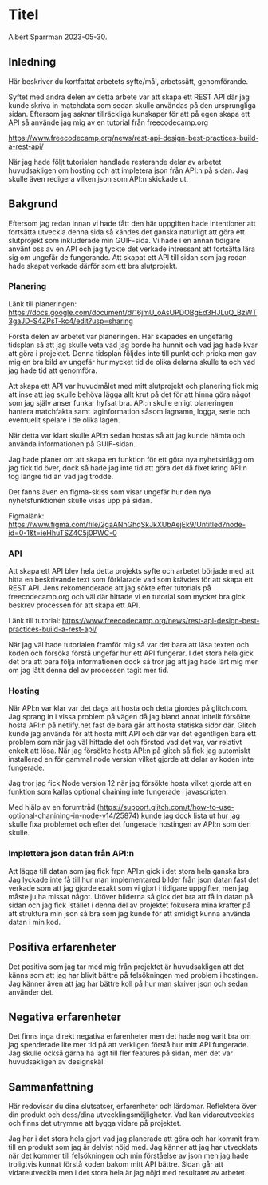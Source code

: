 # Titel

Albert Sparrman 2023-05-30.

## Inledning

Här beskriver du kortfattat arbetets syfte/mål, arbetssätt, genomförande.

Syftet med andra delen av detta arbete var att skapa ett REST API där jag kunde skriva in matchdata som sedan skulle användas på den ursprungliga sidan. Eftersom jag saknar tillräckliga kunskaper för att på egen skapa ett API så använde jag mig av en tutorial från freecodecamp.org 

https://www.freecodecamp.org/news/rest-api-design-best-practices-build-a-rest-api/

När jag hade följt tutorialen handlade resterande delar av arbetet huvudsakligen om hosting och att impletera json från API:n på sidan. Jag skulle även redigera vilken json som API:n skickade ut. 

## Bakgrund
Eftersom jag redan innan vi hade fått den här uppgiften hade intentioner att fortsätta utveckla denna sida så kändes det ganska naturligt att göra ett slutprojekt som inkluderade min GUIF-sida. Vi hade i en annan tidigare använt oss av en API och jag tyckte det verkade intressant att fortsätta lära sig om ungefär de fungerande. Att skapat ett API till sidan som jag redan hade skapat verkade därför som ett bra slutprojekt.

### Planering
Länk till planeringen: https://docs.google.com/document/d/16jmU_oAsUPDOBgEd3HJLuQ_BzWT3gaJD-S4ZPsT-kc4/edit?usp=sharing

Första delen av arbetet var planeringen. Här skapades en ungefärlig tidsplan så att jag skulle veta vad jag borde ha hunnit och vad jag hade kvar att göra i projektet. Denna tidsplan följdes inte till punkt och pricka men gav mig en bra bild av ungefär hur mycket tid de olika delarna skulle ta och vad jag hade tid att genomföra. 

Att skapa ett API var huvudmålet med mitt slutprojekt och planering fick mig att inse att jag skulle behöva lägga allt krut på det för att hinna göra något som jag själv anser funkar hyfsat bra. API:n skulle enligt planeringen hantera matchfakta samt laginformation såsom lagnamn, logga, serie och eventuellt spelare i de olika lagen. 

När detta var klart skulle API:n sedan hostas så att jag kunde hämta och använda informationen på GUIF-sidan. 

Jag hade planer om att skapa en funktion för ett göra nya nyhetsinlägg om jag fick tid över, dock så hade jag inte tid att göra det då fixet kring API:n tog längre tid än vad jag trodde. 

Det fanns även en figma-skiss som visar ungefär hur den nya nyhetsfunktionen skulle visas upp på sidan.  

Figmalänk: https://www.figma.com/file/2gaANhGhqSkJkXUbAejEk9/Untitled?node-id=0-1&t=ieHhuTSZ4C5j0PWC-0 


### API
Att skapa ett API blev  hela detta projekts syfte och arbetet började med att hitta en beskrivande text som  förklarade vad som krävdes för att skapa ett REST API. Jens rekomenderade att jag sökte efter tutorials på freecodecamp.org och väl där hittade vi en tutorial som  mycket bra gick beskrev processen för att skapa ett API. 

Länk till tutorial: https://www.freecodecamp.org/news/rest-api-design-best-practices-build-a-rest-api/

När jag väl hade tutorialen framför mig så var det bara att läsa texten och koden och försöka förstå ungefär hur ett API fungerar. I det stora hela gick det bra att bara följa informationen dock så tror jag att jag hade lärt mig mer om jag låtit denna del av processen tagit mer tid. 

### Hosting

När API:n var klar var det dags att hosta och detta gjordes på glitch.com. Jag sprang in i vissa problem på vägen då jag bland annat initellt försökte hosta API:n på netlify.net fast de bara går att hosta statiska sidor där. Glitch kunde jag använda för att hosta mitt API och där var det egentligen bara ett problem som när jag väl hittade det och förstod vad det var, var relativt enkelt att lösa. När jag försökte hosta API:n på glitch så fick jag automiskt installerad en för gammal node version vilket gjorde att delar av koden inte fungerade. 

Jag tror jag fick Node version 12 när jag försökte hosta vilket gjorde att en funktion som kallas optional chaining inte fungerade i javascripten. 

Med hjälp av en forumtråd (https://support.glitch.com/t/how-to-use-optional-chanining-in-node-v14/25874) kunde jag dock lista ut hur jag skulle fixa problemet och efter det fungerade hostingen av API:n som den skulle. 

### Implettera json datan från API:n

Att lägga till datan som jag fick frpn API:n gick i det stora hela ganska bra. Jag lyckade inte få till hur man implementared bilder från json datan fast det verkade som att jag gjorde exakt som vi gjort i tidigare uppgifter, men jag måste ju ha missat något. Utöver bilderna så gick det bra att få in datan på sidan och jag fick istället i denna del av projektet fokusera mina krafter på att struktura min json så bra som jag kunde för att smidigt kunna använda datan i min kod. 

## Positiva erfarenheter

Det positiva som jag tar med mig från projektet är huvudsakligen att det känns som att jag har blivit bättre på felsökningen med problem i hostingen. Jag känner även att jag har bättre koll på hur man skriver json och sedan använder det. 

## Negativa erfarenheter

Det finns inga direkt negativa erfarenheter men det hade nog varit bra om jag spenderade lite mer tid på att verkligen förstå hur mitt API fungerade. Jag skulle också gärna ha lagt till fler features på sidan, men det var huvudsakligen av designskäl. 

## Sammanfattning

Här redovisar du dina slutsatser, erfarenheter och lärdomar. Reflektera över din produkt och dess/dina utvecklingsmöjligheter.
Vad kan vidareutvecklas och finns det utrymme att bygga vidare på projektet.

Jag har i det stora hela gjort vad jag planerade att göra och har kommit fram till en produkt som jag är delvist nöjd med. Jag känner att jag har utvecklats när det kommer till felsökningen och min förståelse av json men jag hade troligtvis kunnat förstå koden bakom mitt API bättre. Sidan går att vidareutveckla men i det stora hela är jag nöjd med resultatet av arbetet. 